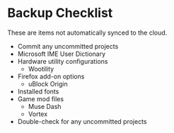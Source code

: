 # Backup Checklist

These are items not automatically synced to the cloud.

- Commit any uncommitted projects
- Microsoft IME User Dictionary
- Hardware utility configurations
  - Wootility
- Firefox add-on options
  - uBlock Origin
- Installed fonts
- Game mod files
  - Muse Dash
  - Vortex
- Double-check for any uncommitted projects
